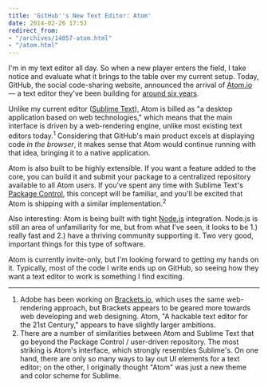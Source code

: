```yaml
---
title: 'GitHub''s New Text Editor: Atom'
date: 2014-02-26 17:53
redirect_from:
- "/archives/14057-atom.html"
- "/atom.html"
---
```



I'm in my text editor all day. So when a new player enters the field, I take notice and evaluate what it brings to the table over my current setup. Today, GitHub, the social code-sharing website, announced the arrival of [Atom.io](http://atom.io) &mdash; a text editor they've been building for [around six years](https://twitter.com/defunkt/status/438791340222971904).

Unlike my current editor ([Sublime Text](http://sublimetext.com)), Atom is billed as "a desktop application based on web technologies," which means that the main interface is driven by a web-rendering engine, unlike most existing text editors today.<sup>1</sup> Considering that GitHub's main product excels at displaying code _in the browser_, it makes sense that Atom would continue running with that idea, bringing it to a native application.

Atom is also built to be highly extensible. If you want a feature added to the core, you can build it and submit your package to a centralized repository available to all Atom users. If you've spent any time with Sublime Text's [Package Control](https://sublime.wbond.net), this concept will be familiar, and you'll be excited that Atom is shipping with a similar implementation.<sup>2</sup>

Also interesting: Atom is being built with tight [Node.js](http://nodejs.org) integration. Node.js is still an area of unfamiliarity for me, but from what I've seen, it looks to be 1.) really fast and 2.) have a thriving community supporting it. Two very good, important things for this type of software.

Atom is currently invite-only, but I'm looking forward to getting my hands on it. Typically, most of the code I write ends up on GitHub, so seeing how they want a text editor to work is something I find exciting.

---

1. Adobe has been working on [Brackets.io](http://brackets.io), which uses the same web-rendering approach, but Brackets appears to be geared more towards web developing and web designing. Atom, "A hackable text editor for the 21st Century," appears to have slightly larger ambitions.
2. There are a number of similarities between Atom and Sublime Text that go beyond the Package Control / user-driven repository. The most striking is Atom's interface, which strongly resembles Sublime's. On one hand, there are only so many ways to lay out UI elements for a text editor; on the other, I originally thought "Atom" was just a new theme and color scheme for Sublime.
